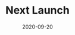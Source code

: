 ---
slug: "/projects/next-launch"
date: "2020-09-20"
title: "Next Launch"
tags: ["React", "API"]
---
